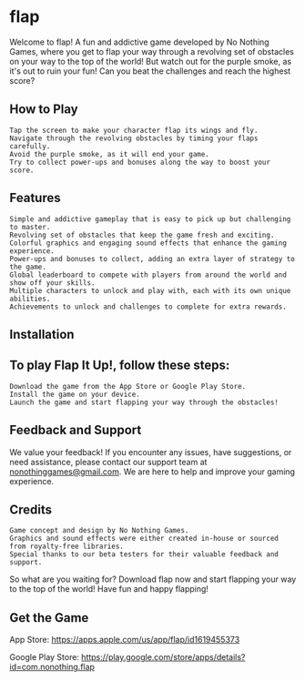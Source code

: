 # flap

Welcome to flap! A fun and addictive game developed by No Nothing Games, where you get to flap your way through a revolving set of obstacles on your way to the top of the world! But watch out for the purple smoke, as it's out to ruin your fun! Can you beat the challenges and reach the highest score?
## How to Play

    Tap the screen to make your character flap its wings and fly.
    Navigate through the revolving obstacles by timing your flaps carefully.
    Avoid the purple smoke, as it will end your game.
    Try to collect power-ups and bonuses along the way to boost your score.

## Features

    Simple and addictive gameplay that is easy to pick up but challenging to master.
    Revolving set of obstacles that keep the game fresh and exciting.
    Colorful graphics and engaging sound effects that enhance the gaming experience.
    Power-ups and bonuses to collect, adding an extra layer of strategy to the game.
    Global leaderboard to compete with players from around the world and show off your skills.
    Multiple characters to unlock and play with, each with its own unique abilities.
    Achievements to unlock and challenges to complete for extra rewards.

## Installation

## To play Flap It Up!, follow these steps:

    Download the game from the App Store or Google Play Store.
    Install the game on your device.
    Launch the game and start flapping your way through the obstacles!

## Feedback and Support

We value your feedback! If you encounter any issues, have suggestions, or need assistance, please contact our support team at nonothinggames@gmail.com. We are here to help and improve your gaming experience.
## Credits

    Game concept and design by No Nothing Games.
    Graphics and sound effects were either created in-house or sourced from royalty-free libraries.
    Special thanks to our beta testers for their valuable feedback and support.

So what are you waiting for? Download flap now and start flapping your way to the top of the world! Have fun and happy flapping!

## Get the Game

App Store: https://apps.apple.com/us/app/flap/id1619455373

Google Play Store: https://play.google.com/store/apps/details?id=com.nonothing.flap
